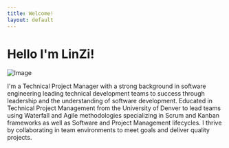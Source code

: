 ```yaml
---
title: Welcome!
layout: default
---
```

<h1> Hello I'm LinZi! </h1>
<p><img alt ="Image" title = "cover" src= "cover.jpg"/></p>
I'm a Technical Project Manager with a strong background in software engineering leading technical development teams to success through leadership and the understanding of software development. Educated in Technical Project Management from the University of Denver to lead teams using Waterfall and Agile methodologies specializing in Scrum and Kanban frameworks as well as Software and Project Management lifecycles. I thrive by collaborating in team environments to meet goals and deliver quality projects.
